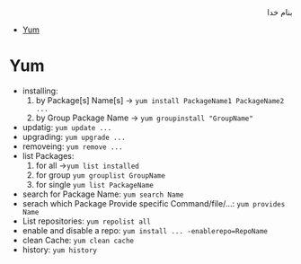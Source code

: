<div dir=rtl>بنام خدا</div>

- [Yum](#yum)




# Yum
- installing: 
  1. by Package[s] Name[s] -> `yum install PackageName1 PackageName2 ...`
  2. by Group Package Name -> `yum groupinstall "GroupName"`
- updatig: `yum update ...`
- upgrading: `yum upgrade ...`
- removeing: `yum remove ...`
- list Packages: 
  1. for all ->`yum list installed` 
  2. for group `yum grouplist GroupName` 
  3. for single `yum list PackageName`
- search for Package Name: `yum search Name`
- serach which Package Provide specific Command/file/...: `yum provides Name`
- List repositories: `yum repolist all`
- enable and disable a repo: `yum install ... -enablerepo=RepoName`
- clean Cache: `yum clean cache`
- history: `yum history`

